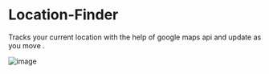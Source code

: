 # Location-Finder
Tracks your current location with the help of google maps api and update as you move .

![image](https://user-images.githubusercontent.com/66934832/133604040-40202dba-287d-4b66-84b7-c928526fddb5.png)   
